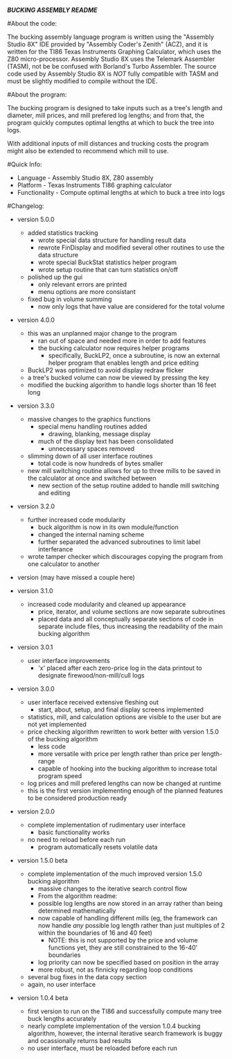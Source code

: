 ___BUCKING ASSEMBLY README___


#About the code:

The bucking assembly language program is written using the
"Assembly Studio 8X" IDE provided by "Assembly Coder's Zenith" (ACZ), and
it is written for the TI86 Texas Instruments Graphing Calculator, which
uses the Z80 micro-processor. Assembly Studio 8X uses the Telemark Assembler
(TASM), not be be confused with Borland's Turbo Assembler. The source code
used by Assembly Studio 8X is *NOT* fully compatible with TASM and must be
slightly modified to compile without the IDE.


#About the program:

The bucking program is designed to take inputs such as a tree's length and
diameter, mill prices, and mill prefered log lengths; and from that, the
program quickly computes optimal lengths at which to buck the tree into
logs.

With additional inputs of mill distances and trucking costs the
program might also be extended to recommend which mill to use.


#Quick Info:

* Language - Assembly Studio 8X, Z80 assembly
* Platform - Texas Instruments TI86 graphing calculator
* Functionality - Compute optimal lengths at which to buck a tree into logs


#Changelog:

- version 5.0.0
    - added statistics tracking
        - wrote special data structure for handling result data
        - rewrote FinDisplay and modified several other routines to use the
            data structure
        - wrote special BuckStat statistics helper program
        - wrote setup routine that can turn statistics on/off
    - polished up the gui
        - only relevant errors are printed
        - menu options are more consistant
    - fixed bug in volume summing
        - now only logs that have value are considered for the total volume

- version 4.0.0
    - this was an unplanned major change to the program
        - ran out of space and needed more in order to add features
        - the bucking calculator now requires helper programs
            - specifically, BuckLP2, once a subroutine, is now an external
                helper program that enables length and price editing
    - BuckLP2 was optimized to avoid display redraw flicker
    - a tree's bucked volume can now be viewed by pressing the <MORE> key
    - modified the bucking algorithm to handle logs shorter than 16 feet long

- version 3.3.0
    - massive changes to the graphics functions
        - special menu handling routines added
            - drawing, blanking, message display
        - much of the display text has been consolidated
            - unnecessary spaces removed
    - slimming down of all user interface routines
        - total code is now hundreds of bytes smaller
    - new mill switching routine allows for up to three mills to be saved
        in the calculator at once and switched between
        - new section of the setup routine added to handle mill switching and
            editing

- version 3.2.0
    - further increased code modularity
        - buck algorithm is now in its own module/function
        - changed the internal naming scheme
        - further separated the advanced subroutines to limit label interferance
    - wrote tamper checker which discourages copying the program from one
        calculator to another

- version (may have missed a couple here)

- version 3.1.0
	- increased code modularity and cleaned up appearance
		- price, iterator, and volume sections are now separate
			subroutines
		- placed data and all conceptually separate sections of
			code in separate include files, thus increasing
			the readability of the main bucking algorithm

- version 3.0.1
	- user interface improvements
		- 'x' placed after each zero-price log in the data printout
			to designate firewood/non-mill/cull logs

- version 3.0.0
	- user interface received extensive fleshing out
		- start, about, setup, and final display screens
			implemented
	- statistics, mill, and calculation options are visible to the
			user but are not yet implemented
	- price checking algorithm rewritten to work better with version
			1.5.0 of the bucking algorithm
		- less code
		- more versatile with price per length rather than
			price per length-range
		- capable of hooking into the bucking algorithm to
			increase total program speed
	- log prices and mill prefered lengths can now be changed at runtime
	- this is the first version implementing enough of the planned
		features to be considered production ready

- version 2.0.0
	- complete implementation of rudimentary user interface
		- basic functionality works
	- no need to reload before each run
		- program automatically resets volatile data

- version 1.5.0 beta
	- complete implementation of the much improved version 1.5.0 bucking
			algorithm
		- massive changes to the iterative search control flow
		* From the algorithm readme:
		- possible log lengths are now stored in an array rather
		    than being determined mathematically
		- now capable of handling different mills (eg, the framework
		    can now handle *any* possible log length rather than
		    just multiples of 2 within the boundaries of 16 and 40
		    feet)
		    - NOTE: this is not supported by the price and volume
		        functions yet, they are still constrained to the
		        16-40' boundaries
		- log priority can now be specified based on position in
		    the array
		- more robust, not as finnicky regarding loop conditions
	- several bug fixes in the data copy section
	- again, no user interface

- version 1.0.4 beta
	- first version to run on the TI86 and successfully compute many
		tree buck lengths accurately
	- nearly complete implementation of the version 1.0.4 bucking
		algorithm, however, the internal iterative search framework
		is buggy and ocassionally returns bad results
	- no user interface, must be reloaded before each run


